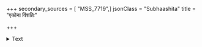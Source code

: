 +++
secondary_sources = [ "MSS_7719",]
jsonClass = "Subhaashita"
title = "एकोना विंशतिः"

+++

<details><summary>Text</summary>

एकोना विंशतिः स्त्रीणां स्नानार्थं सरयूं गता।  
विंशतिः पुनरायाता एको व्याघ्रेण भक्षितः॥
</details>
